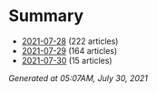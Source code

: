 # Summary
* [2021-07-28](https://github.com/nuuuwan/news_lk/blob/data/news_lk.2021-07-28.json) (222 articles)
* [2021-07-29](https://github.com/nuuuwan/news_lk/blob/data/news_lk.2021-07-29.json) (164 articles)
* [2021-07-30](https://github.com/nuuuwan/news_lk/blob/data/news_lk.2021-07-30.json) (15 articles)

*Generated at 05:07AM, July 30, 2021*